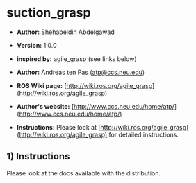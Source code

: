 # suction_grasp

* **Author:** Shehabeldin Abdelgawad
* **Version:** 1.0.0

* **inspired by:** agile_grasp (see links below)
* **Author:** Andreas ten Pas (atp@ccs.neu.edu)
* **ROS Wiki page:** [http://wiki.ros.org/agile_grasp](http://wiki.ros.org/agile_grasp)
* **Author's website:** [http://www.ccs.neu.edu/home/atp/](http://www.ccs.neu.edu/home/atp/)
* **Instructions:** Please look at [http://wiki.ros.org/agile_grasp](http://wiki.ros.org/agile_grasp) for detailed instructions.


## 1) Instructions

Please look at the docs available with the distribution.
